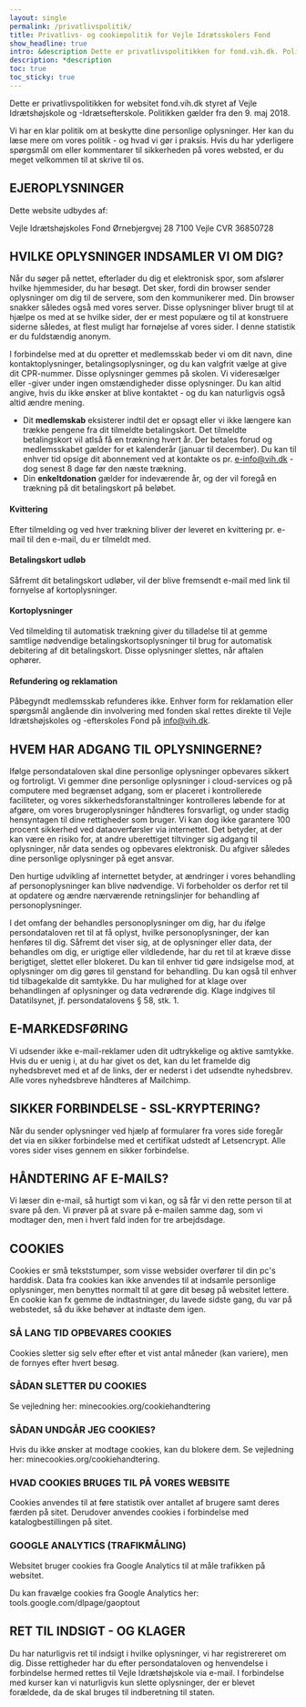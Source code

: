 ```yaml
---
layout: single
permalink: /privatlivspolitik/
title: Privatlivs- og cookiepolitik for Vejle Idrætsskolers Fond
show_headline: true
intro: &description Dette er privatlivspolitikken for fond.vih.dk. Politikken gælder fra den 9. maj 2018.
description: *description
toc: true
toc_sticky: true
---
```


Dette er privatlivspolitikken for websitet fond.vih.dk styret af Vejle Idrætshøjskole og -Idrætsefterskole. Politikken gælder fra den 9. maj 2018.

Vi har en klar politik om at beskytte dine personlige oplysninger. Her kan du læse mere om vores politik - og hvad vi gør i praksis. Hvis du har yderligere spørgsmål om eller kommentarer til sikkerheden på vores websted, er du meget velkommen til at skrive til os.

## EJEROPLYSNINGER

Dette website udbydes af:

Vejle Idrætshøjskoles Fond
Ørnebjergvej 28
7100 Vejle
CVR 36850728

## HVILKE OPLYSNINGER INDSAMLER VI OM DIG?

Når du søger på nettet, efterlader du dig et elektronisk spor, som afslører hvilke hjemmesider, du har besøgt. Det sker, fordi din browser sender oplysninger om dig til de servere, som den kommunikerer med. Din browser snakker således også med vores server. Disse oplysninger bliver brugt til at hjælpe os med at se hvilke sider, der er mest populære og til at konstruere siderne således, at flest muligt har fornøjelse af vores sider. I denne statistik er du fuldstændig anonym.

I forbindelse med at du opretter et medlemsskab beder vi om dit navn, dine kontaktoplysninger, betalingsoplysninger, og du kan valgfrit vælge at give dit CPR-nummer. Disse oplysninger gemmes på skolen. Vi videresælger eller -giver under ingen omstændigheder disse oplysninger. Du kan altid angive, hvis du ikke ønsker at blive kontaktet - og du kan naturligvis også altid ændre mening.

- Dit **medlemskab** eksisterer indtil det er opsagt eller vi ikke længere kan trække pengene fra dit tilmeldte betalingskort. Det tilmeldte betalingskort vil atlså få en trækning hvert år. Der betales forud og medlemsskabet gælder for et kalenderår (januar til december). Du kan til enhver tid opsige dit abonnement ved at kontakte os pr. e-info@vih.dk - dog senest 8 dage før den næste trækning.
- Din **enkeltdonation** gælder for indeværende år, og der vil foregå en trækning på dit betalingskort på beløbet.

#### Kvittering

Efter tilmelding og ved hver trækning bliver der leveret en kvittering pr. e-mail til den e-mail, du er tilmeldt med.

#### Betalingskort udløb

Såfremt dit betalingskort udløber, vil der blive fremsendt e-mail med link til fornyelse af kortoplysninger.

#### Kortoplysninger

Ved tilmelding til automatisk trækning giver du tilladelse til at gemme samtlige nødvendige betalingskortsoplysninger til brug for automatisk debitering af dit betalingskort. Disse oplysninger slettes, når aftalen ophører.

#### Refundering og reklamation

Påbegyndt medlemsskab refunderes ikke. Enhver form for reklamation eller spørgsmål angående din involvering med fonden skal rettes direkte til Vejle Idrætshøjskoles og -efterskoles Fond på info@vih.dk.

## HVEM HAR ADGANG TIL OPLYSNINGERNE?

Ifølge persondataloven skal dine personlige oplysninger opbevares sikkert og fortroligt. Vi gemmer dine personlige oplysninger i cloud-services og på computere med begrænset adgang, som er placeret i kontrollerede faciliteter, og vores sikkerhedsforanstaltninger kontrolleres løbende for at afgøre, om vores brugeroplysninger håndteres forsvarligt, og under stadig hensyntagen til dine rettigheder som bruger. Vi kan dog ikke garantere 100 procent sikkerhed ved dataoverførsler via internettet. Det betyder, at der kan være en risiko for, at andre uberettiget tiltvinger sig adgang til oplysninger, når data sendes og opbevares elektronisk. Du afgiver således dine personlige oplysninger på eget ansvar.

Den hurtige udvikling af internettet betyder, at ændringer i vores behandling af personoplysninger kan blive nødvendige. Vi forbeholder os derfor ret til at opdatere og ændre nærværende retningslinjer for behandling af personoplysninger.

I det omfang der behandles personoplysninger om dig, har du ifølge persondataloven ret til at få oplyst, hvilke personoplysninger, der kan henføres til dig. Såfremt det viser sig, at de oplysninger eller data, der behandles om dig, er urigtige eller vildledende, har du ret til at kræve disse berigtiget, slettet eller blokeret. Du kan til enhver tid gøre indsigelse mod, at oplysninger om dig gøres til genstand for behandling. Du kan også til enhver tid tilbagekalde dit samtykke. Du har mulighed for at klage over behandlingen af oplysninger og data vedrørende dig. Klage indgives til Datatilsynet, jf. persondatalovens § 58, stk. 1.

## E-MARKEDSFØRING

Vi udsender ikke e-mail-reklamer uden dit udtrykkelige og aktive samtykke. Hvis du er uenig i, at du har givet os det, kan du let framelde dig nyhedsbrevet med et af de links, der er nederst i det udsendte nyhedsbrev. Alle vores nyhedsbreve håndteres af Mailchimp.

## SIKKER FORBINDELSE - SSL-KRYPTERING?

Når du sender oplysninger ved hjælp af formularer fra vores side foregår det via en sikker forbindelse med et certifikat udstedt af Letsencrypt. Alle vores sider vises gennem en sikker forbindelse.

## HÅNDTERING AF E-MAILS?

Vi læser din e-mail, så hurtigt som vi kan, og så får vi den rette person til at svare på den. Vi prøver på at svare på e-mailen samme dag, som vi modtager den, men i hvert fald inden for tre arbejdsdage.

## COOKIES

Cookies er små tekststumper, som visse websider overfører til din pc's harddisk. Data fra cookies kan ikke anvendes til at indsamle personlige oplysninger, men benyttes normalt til at gøre dit besøg på websitet lettere. En cookie kan fx gemme de indtastninger, du lavede sidste gang, du var på webstedet, så du ikke behøver at indtaste dem igen.

### SÅ LANG TID OPBEVARES COOKIES

Cookies sletter sig selv efter efter et vist antal måneder (kan variere), men de fornyes efter hvert besøg.

### SÅDAN SLETTER DU COOKIES

Se vejledning her: minecookies.org/cookiehandtering

### SÅDAN UNDGÅR JEG COOKIES?

Hvis du ikke ønsker at modtage cookies, kan du blokere dem. Se vejledning her: minecookies.org/cookiehandtering.

### HVAD COOKIES BRUGES TIL PÅ VORES WEBSITE

Cookies anvendes til at føre statistik over antallet af brugere samt deres færden på sitet. Derudover anvendes cookies i forbindelse med katalogbestillingen på sitet.

### GOOGLE ANALYTICS (TRAFIKMÅLING)

Websitet bruger cookies fra Google Analytics til at måle trafikken på websitet.

Du kan fravælge cookies fra Google Analytics her: tools.google.com/dlpage/gaoptout

## RET TIL INDSIGT - OG KLAGER

Du har naturligvis ret til indsigt i hvilke oplysninger, vi har registrereret om dig. Disse rettigheder har du efter persondataloven og henvendelse i forbindelse hermed rettes til Vejle Idrætshøjskole via e-mail. I forbindelse med kurser kan vi naturligvis kun slette oplysninger, der er blevet forældede, da de skal bruges til indberetning til staten.
